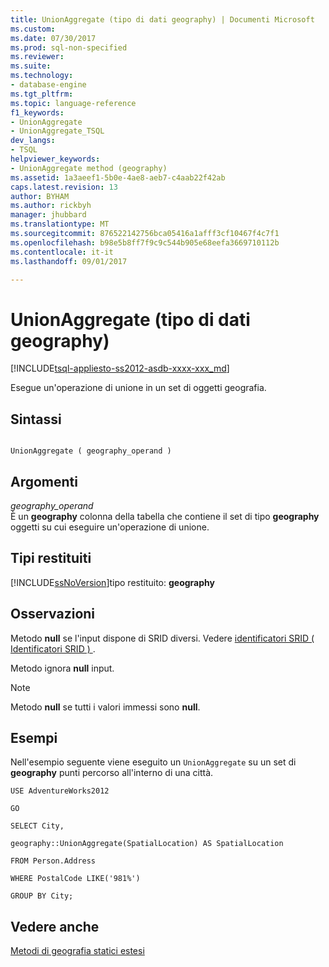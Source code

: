 ```yaml
---
title: UnionAggregate (tipo di dati geography) | Documenti Microsoft
ms.custom: 
ms.date: 07/30/2017
ms.prod: sql-non-specified
ms.reviewer: 
ms.suite: 
ms.technology:
- database-engine
ms.tgt_pltfrm: 
ms.topic: language-reference
f1_keywords:
- UnionAggregate
- UnionAggregate_TSQL
dev_langs:
- TSQL
helpviewer_keywords:
- UnionAggregate method (geography)
ms.assetid: 1a3aeef1-5b0e-4ae8-aeb7-c4aab22f42ab
caps.latest.revision: 13
author: BYHAM
ms.author: rickbyh
manager: jhubbard
ms.translationtype: MT
ms.sourcegitcommit: 876522142756bca05416a1afff3cf10467f4c7f1
ms.openlocfilehash: b98e5b8ff7f9c9c544b905e68eefa3669710112b
ms.contentlocale: it-it
ms.lasthandoff: 09/01/2017

---
```

# <a name="unionaggregate-geography-data-type"></a>UnionAggregate (tipo di dati geography)
[!INCLUDE[tsql-appliesto-ss2012-asdb-xxxx-xxx_md](../../includes/tsql-appliesto-ss2012-asdb-xxxx-xxx-md.md)]

Esegue un'operazione di unione in un set di oggetti geografia.
  
## <a name="syntax"></a>Sintassi  
  
```  
  
UnionAggregate ( geography_operand )  
```  
  
## <a name="arguments"></a>Argomenti  
 *geography_operand*  
 È un **geography** colonna della tabella che contiene il set di tipo **geography** oggetti su cui eseguire un'operazione di unione.  
  
## <a name="return-types"></a>Tipi restituiti  
 [!INCLUDE[ssNoVersion](../../includes/ssnoversion-md.md)]tipo restituito: **geography**  
  
## <a name="remarks"></a>Osservazioni  
 Metodo **null** se l'input dispone di SRID diversi. Vedere [identificatori SRID &#40; Identificatori SRID &#41; ](../../relational-databases/spatial/spatial-reference-identifiers-srids.md).  
  
 Metodo ignora **null** input.  
  
> [!NOTE]  
>  Metodo **null** se tutti i valori immessi sono **null**.  
  
## <a name="examples"></a>Esempi  
 Nell'esempio seguente viene eseguito un `UnionAggregate` su un set di **geography** punti percorso all'interno di una città.  
  
 `USE AdventureWorks2012`  
  
 `GO`  
  
 `SELECT City,`  
  
 `geography::UnionAggregate(SpatialLocation) AS SpatialLocation`  
  
 `FROM Person.Address`  
  
 `WHERE PostalCode LIKE('981%')`  
  
 `GROUP BY City;`  
  
## <a name="see-also"></a>Vedere anche  
 [Metodi di geografia statici estesi](../../t-sql/spatial-geography/extended-static-geography-methods.md)  
  
  


